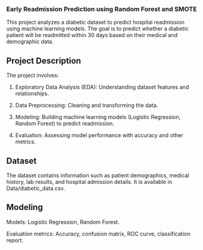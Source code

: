 ### Early Readmission Prediction using Random Forest and SMOTE

This project analyzes a diabetic dataset to predict hospital readmission using machine learning models. The goal is to predict whether a diabetic patient will be readmitted within 30 days based on their medical and demographic data.

## Project Description
The project involves:

1. Exploratory Data Analysis (EDA): Understanding dataset features and relationships.

2. Data Preprocessing: Cleaning and transforming the data.

3. Modeling: Building machine learning models (Logistic Regression, Random Forest) to predict readmission.

4. Evaluation: Assessing model performance with accuracy and other metrics.

## Dataset
The dataset contains information such as patient demographics, medical history, lab results, and hospital admission details. It is available in Data/diabetic_data.csv.

## Modeling
Models: Logistic Regression, Random Forest.

Evaluation metrics: Accuracy, confusion matrix, ROC curve, classification report.
